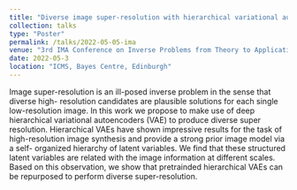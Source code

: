 ```yaml
---
title: "Diverse image super-resolution with hierarchical variational autoencoders"
collection: talks
type: "Poster"
permalink: /talks/2022-05-05-ima
venue: "3rd IMA Conference on Inverse Problems from Theory to Application"
date: 2022-05-3
location: "ICMS, Bayes Centre, Edinburgh"
---
```


Image super-resolution is an ill-posed inverse problem in the sense that diverse high-
resolution candidates are plausible solutions for each single low-resolution image.
In this work we propose to make use of deep hierarchical variational autoencoders (VAE) to
produce diverse super resolution. Hierarchical VAEs have shown impressive results for the
task of high-resolution image synthesis and provide a strong prior image model via a self-
organized hierarchy of latent variables. We find that these structured latent variables are
related with the image information at different scales. Based on this observation, we show that
pretrainded hierarchical VAEs can be repurposed to perform diverse super-resolution.
